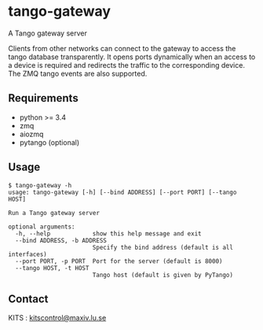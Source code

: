 tango-gateway
=============

A Tango gateway server

Clients from other networks can connect to the gateway to access the tango
database transparently. It opens ports dynamically when an access to a device
is required and redirects the traffic to the corresponding device. The ZMQ
tango events are also supported.


Requirements
------------

- python >= 3.4
- zmq
- aiozmq
- pytango (optional)


Usage
-----

```
$ tango-gateway -h
usage: tango-gateway [-h] [--bind ADDRESS] [--port PORT] [--tango HOST]

Run a Tango gateway server

optional arguments:
  -h, --help            show this help message and exit
  --bind ADDRESS, -b ADDRESS
                        Specify the bind address (default is all interfaces)
  --port PORT, -p PORT  Port for the server (default is 8000)
  --tango HOST, -t HOST
                        Tango host (default is given by PyTango)
```


Contact
-------

KITS : kitscontrol@maxiv.lu.se
